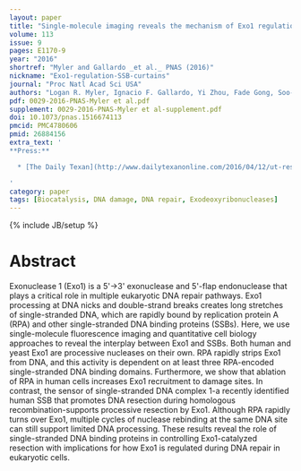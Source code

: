 ```yaml
---
layout: paper
title: "Single-molecule imaging reveals the mechanism of Exo1 regulation by single-stranded DNA binding proteins."
volume: 113
issue: 9
pages: E1170-9
year: "2016"
shortref: "Myler and Gallardo _et al._ PNAS (2016)"
nickname: "Exo1-regulation-SSB-curtains"
journal: "Proc Natl Acad Sci USA"
authors: "Logan R. Myler, Ignacio F. Gallardo, Yi Zhou, Fade Gong, Soo-Hyun Yang, Marc S. Wold, Kyle M. Miller, Tanya T. Paull, and Ilya J. Finkelstein"
pdf: 0029-2016-PNAS-Myler et al.pdf  
supplement: 0029-2016-PNAS-Myler et al-supplement.pdf
doi: 10.1073/pnas.1516674113
pmcid: PMC4780606
pmid: 26884156
extra_text: '
**Press:**

  * [The Daily Texan](http://www.dailytexanonline.com/2016/04/12/ut-researchers-view-interactions-between-dna-repairing-proteins)

'
category: paper
tags: [Biocatalysis, DNA damage, DNA repair, Exodeoxyribonucleases]
---
```

{% include JB/setup %}

# Abstract

Exonuclease 1 (Exo1) is a 5'→3' exonuclease and 5'-flap endonuclease that plays a critical role in multiple eukaryotic DNA repair pathways. Exo1 processing at DNA nicks and double-strand breaks creates long stretches of single-stranded DNA, which are rapidly bound by replication protein A (RPA) and other single-stranded DNA binding proteins (SSBs). Here, we use single-molecule fluorescence imaging and quantitative cell biology approaches to reveal the interplay between Exo1 and SSBs. Both human and yeast Exo1 are processive nucleases on their own. RPA rapidly strips Exo1 from DNA, and this activity is dependent on at least three RPA-encoded single-stranded DNA binding domains. Furthermore, we show that ablation of RPA in human cells increases Exo1 recruitment to damage sites. In contrast, the sensor of single-stranded DNA complex 1-a recently identified human SSB that promotes DNA resection during homologous recombination-supports processive resection by Exo1. Although RPA rapidly turns over Exo1, multiple cycles of nuclease rebinding at the same DNA site can still support limited DNA processing. These results reveal the role of single-stranded DNA binding proteins in controlling Exo1-catalyzed resection with implications for how Exo1 is regulated during DNA repair in eukaryotic cells.
